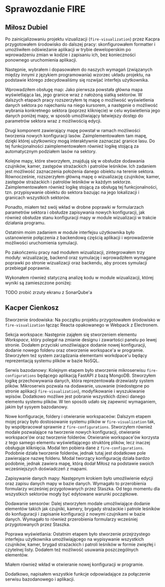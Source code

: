 # Sprawozdanie FIRE

## Miłosz Dubiel
Po zainicjalizowaniu projektu vizualizacji (`fire-visualization`) przez Kacpra przygotowałem środowisko do dalszej pracy: skonfigurowałem formatter i umożliwiłem odświeżanie aplikacji w trybie deweloperskim po wprowadzeniu zmian w kodzie i zapisaniu ich, bez konieczności ponownego uruchomienia aplikacji.

Następnie, wybrałem i dopasowałem do naszych wymagań (związanych między innymi z językiem programowania) wzorzec układu projektu, na podstawie którego zdecydowaliśmy się rozwijać interfejs użytkownika.

Wprowadziłem obsługę map:
Jako pierwsza powstała główna mapa wyświetlająca las, jego granice wraz z nałożoną siatką sektorów. W dalszych etapach pracy rozszerzyłem tę mapę o możliwość wyświetlenia danych sektora po najechaniu na niego kursorem, a następnie o możliwość wybrania konkretnego sektora (poprzez kliknięcie) w celu wyświetlenia jego danych poniżej mapy, w sposób umożliwiający łatwiejszy dostęp do parametrów sektora wraz z możliwością edycji.

Drugi komponent zawierający mapę powstał w ramach możliwości tworzenia nowych konfiguracji lasów. Zaimplementowałem tam mapę, dzięki której użytkownicy mogą interaktywnie zaznaczać granice lasu. Do tej funkcjonalności zaimplementowałem również logikę stojącą za automatycznym podziałem lasów na sektory.

Kolejne mapy, które stworzyłem, znajdują się w obsłudze dodawania czujników, kamer, zastępów strażackich i patrolów leśników. Ich zadaniem jest możliwość zaznaczenia położenia danego obiektu na terenie sektora.
Równocześnie, rozszerzyłem główną mapę o wizualizację czujników, kamer, zastępów strażackich i patrolów leśników w każdym sektorze. Zaimplementowałem również logikę stojącą za obsługą tej funkcjonalności, tzn. przypisywanie obiektu do sektora bazując na jego lokalizacji i granicach wszystkich sektorów.

Ponadto, miałem też swój wkład w drobne poprawki w formularzach parametrów sektora i obsłudze zapisywania nowych konfiguracji, jak również obsłudze stanu konfiguracji mapy w module wizualizacji w trakcie działania programu.

Ostatnim moim zadaniem w module interfejsu użytkownika było ustanowienie połączenia z backendową częścią aplikacji i wprowadzenie możliwości uruchomienia symulacji.

Po zakończeniu pracy nad modułem wizualizacji, zintegrowałem trzy moduły: wizualizację, backend oraz symulację i wprowadziłem wymagane poprawki po stronie wizualizacji oraz backendu, aby proces symulacji przebiegał poprawnie.

Wykonałem również statyczną analizę kodu w module wizualizacji, której wyniki są zamieszczone poniżej:

TODO zrobić zrzuty ekranu z SonarQube'a

## Kacper Cienkosz

Stworzenie środowiska:
Na początku projektu przygotowałem środowisko w `fire-visualization` łącząc Reacta opakowanego w Webpack z Electronem.

Sekcja workspace:
Następnie zająłem się stworzeniem elementu _Workspace_, który polegał na zmianie designu i zawartości panelu po lewej stronie. Dodałem przyciski umożliwiające dodanie nowej konfiguracji, dodanie nowego folderu oraz otworzenie workspace'a w programie. Stworzyłem też system zarządzania elementami workdpace'u będący reprezentacją systemu plików w bazie NoSQL.

Serwis bazodanowy:
Kolejnym etapem było stworzenie mikroserwisu `fire-configurations` będącego aplikacją FastAPI z bazą MongoDB. Stworzyłem logikę przechowywania danych, która reprezentowała drzewiasty system plików. Mikroserwis pozwala na dodawanie, usuwanie (niedostępne po stronie aplikacji `fire-visualization`), modyfikowanie i wyszukiwanie wpisów. Dodatkowo możliwe jest pobranie wszystkich dzieci danego elementu systemu plików. W ten sposób udało się zapewnić wymaganiem, jakim był sysyem bazodanowy.

Nowe konfiguracje, foldery i otwieranie workspaceów:
Dalszym etapem mojej pracy było dostosowanie systemu plików w `fire-visualization` tak, by współpracował sprawnie z `fire-configurations`. Stworzyłem również modale pozwalające na tworzenie nowych konfiguracji, otwieranie workspace'ów oraz tworzenie folderów. Otwieranie workspace'ów korzysta z tego samego elementu wyświetlającego struktórę plików, lecz inaczej obsługuje kliknięcia. Modal ten pobiera dane z `fire-configurations`. Podobnie działa tworzenie folderów, jednak tutaj jest dodatkowe pole zawierające nazwę folderu. Modal tworzący konfigurację działa bardzo podobnie, jednak zawiera mapę, którą dodał Miłosz na podstawie swoich wcześniejszych doświadczeń z mapami.

Zapisywanie danych mapy:
Następnym krokiem było umożliwienie edycji oraz zapisu danych mapy w bazie danych. Wymagało to przerobienia formularzy wcześniej przygotowanych przez Staszka. Od tego momentu dla wszystkich sektorów mogły być edytowane warunki początkowe.

Dodawanie sensorów:
Dalej stworzyłem modale umożliwiające dodanie elementów takich jak czujniki, kamery, brygady strażackie i patrole leśników do konfuguracji i zapisanie konfiguracji z nowymi czujnikami w bazie danych. Wymagało to również przerobienia formularzy wcześniej przygotowanych przez Staszka.

Poprawa wyświetlania:
Ostatnim etapem było stworzenie przejrzystego interfejsu użytkownika umożliwiającego na wypisywanie wszystkich czujników, kamer, brygad strażackich i patroli leśników w formie zwięzłej i czytelnej listy. Dodałem też możliwość usuwania poszczególnych elementów.

Miałem również wkład w otwieranie nowej konfiguracji w programie.

Dodatkowo, napisałem wszystkie funkcje odpowiadające za połączenie serwisu bazodanowego i aplikacji.

